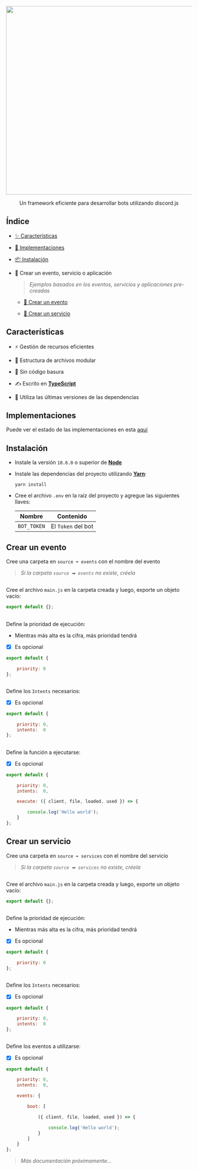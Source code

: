 <div align='center'>
    <img src='https://i.ibb.co/CKz4kQQ/logo.png' width='512' />
    <p>
        Un framework eficiente para desarrollar bots utilizando discord.js
    </p>
</div>

## Índice

- [✨ Características](https://github.com/theMarzon/Dynamoon#Características)

- [🚚 Implementaciones](https://github.com/theMarzon/Dynamoon#Implementaciones)

- [📦 Instalación](https://github.com/theMarzon/Dynamoon#Instalación-del-proyecto)

- 🧱 Crear un evento, servicio o aplicación

    > _Ejemplos basados en los eventos, servicios y aplicaciones pre-creadas_

    - [🎯 Crear un evento](https://github.com/theMarzon/Dynamoon#Crear-un-evento)

    - [📡 Crear un servicio](https://github.com/theMarzon/Dynamoon#Crear-un-servicio)

## Características

- ⚡️ Gestión de recursos eficientes 

- 🧱 Estructura de archivos modular

- 🧽 Sin código basura

- ✍ Escrito en [**TypeScript**](https://www.typescriptlang.org)

- 🌃 Utiliza las últimas versiones de las dependencias

## Implementaciones

Puede ver el estado de las implementaciones en esta [aquí](https://themarzon.notion.site/3a93960b980b484780c38e8c9aa360e1)

## Instalación

- Instale la versión ``18.6.0`` o superior de [**Node**](https://nodejs.org)

- Instale las dependencias del proyecto utilizando [**Yarn**](https://yarnpkg.com):
  
    ```sh-session
    yarn install
    ```

- Cree el archivo ``.env`` en la raíz del proyecto y agregue las siguientes llaves:

    | Nombre      | Contenido          |
    |-------------|--------------------|
    | `BOT_TOKEN` | El `Token` del bot |

## Crear un evento

Cree una carpeta en ``source ➡ events`` con el nombre del evento

> _Si la carpeta ``source ➡ events`` no existe, créela_

##

Cree el archivo ``main.js`` en la carpeta creada y luego, exporte un objeto vacío:

```js
export default {};
```

##

Define la prioridad de ejecución:

- Mientras más alta es la cifra, más prioridad tendrá

- [x] Es opcional

```js
export default {

    priority: 0
};
```

##

Define los ``Intents`` necesarios:

- [x] Es opcional

```js
export default {

    priority: 0,
    intents:  0
};
```

##

Define la función a ejecutarse:

- [x] Es opcional

```js
export default {

    priority: 0,
    intents:  0,

    execute: ({ client, file, loaded, used }) => {

        console.log('Hello world');
    }
};
```

## Crear un servicio

Cree una carpeta en ``source ➡ services`` con el nombre del servicio

> _Si la carpeta ``source ➡ services`` no existe, créela_

##

Cree el archivo ``main.js`` en la carpeta creada y luego, exporte un objeto vacío:

```js
export default {};
```

##

Define la prioridad de ejecución:

- Mientras más alta es la cifra, más prioridad tendrá

- [x] Es opcional

```js
export default {

    priority: 0
};
```

##

Define los ``Intents`` necesarios:

- [x] Es opcional

```js
export default {

    priority: 0,
    intents:  0
};
```

##

Define los eventos a utilizarse:

- [x] Es opcional

```js
export default {

    priority: 0,
    intents:  0,

    events: {

        boot: [

            ({ client, file, loaded, used }) => {

                console.log('Hello world');
            }
        ]
    }
};
```

> _Más documentación próximamente..._
